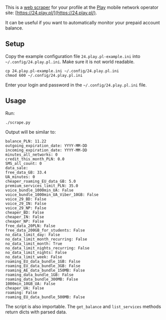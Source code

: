 This is a [web scraper](https://en.wikipedia.org/wiki/Web_scraping) for your
profile at the [Play](https://en.wikipedia.org/wiki/Play_%28telecommunications%29)
mobile network operator site: [https://24.play.pl/](https://24.play.pl/).

It can be useful if you want to automatically monitor your prepaid account
balance.

## Setup

Copy the example configuration file `24.play.pl-example.ini` into
`~/.config/24.play.pl.ini`. Make sure it is not world readable.

	cp 24.play.pl-example.ini ~/.config/24.play.pl.ini
	chmod 600 ~/.config/24.play.pl.ini

Enter your login and password in the `~/.config/24.play.pl.ini` file.

## Usage

Run:

	./scrape.py

Output will be similar to:

	balance_PLN: 11.22
	outgoing_expiration_date: YYYY-MM-DD
	incoming_expiration_date: YYYY-MM-DD
	minutes_all_networks: 0
	credit_this_month_PLN: 0.0
	SMS_all_count: 0
	data_sale:
	free_data_GB: 33.4
	UA_minutes: 0
	cheaper_roaming_EU_data_GB: 5.0
	premium_services_limit_PLN: 35.0
	voice_bundle_1000min_UA: False
	voice_bundle_1000min_UA_Viber_10GB: False
	voice_29_BD: False
	voice_29_IN: False
	voice_29_NP: False
	cheaper_BD: False
	cheaper_IN: False
	cheaper_NP: False
	free_data_20PLN: False
	free_data_200GB_for_students: False
	no_data_limit_day: False
	no_data_limit_month_recurring: False
	no_data_limit_month: True
	no_data_limit_nights_recurring: False
	no_data_limit_nights: False
	no_data_limit_week: False
	roaming_EU_data_bundle_1GB: False
	roaming_EU_data_bundle_3GB: False
	roaming_AE_data_bundle_150MB: False
	roaming_data_bundle_1GB: False
	roaming_data_bundle_300MB: False
	1000min_10GB_UA: False
	cheaper_UA: False
	roaming: False
	roaming_EU_data_bundle_500MB: False

The script is also importable. The `get_balance` and `list_services` methods
return dicts with parsed data.

